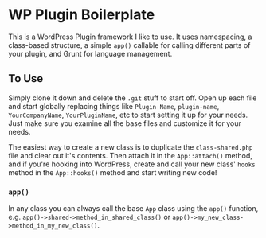 # WP Plugin Boilerplate

This is a WordPress Plugin framework I like to use. It uses namespacing,
a class-based structure, a simple `app()` callable for calling different
parts of your plugin, and Grunt for language management.

## To Use

Simply clone it down and delete the `.git` stuff to start off. Open up
each file and start globally replacing things like `Plugin Name`,
`plugin-name`, `YourCompanyName`, `YourPluginName`, etc to start setting
it up for your needs. Just make sure you examine all the base files
and customize it for your needs.

The easiest way to create a new class is to duplicate the `class-shared.php`
file and clear out it's contents. Then attach it in the `App::attach()` method,
and if you're hooking into WordPress, create and call your new class' `hooks` method
in the `App::hooks()` method and start writing new code!

### `app()`

In any class you can always call the base `App` class using the `app()` function, e.g.
`app()->shared->method_in_shared_class()` or `app()->my_new_class->method_in_my_new_class()`.
